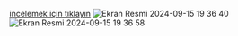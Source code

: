 [incelemek için tıklayın](https://rutin.netlify.app/)
![Ekran Resmi 2024-09-15 19 36 40](https://github.com/user-attachments/assets/944efc2c-d79e-46ad-860f-403778848ecb)
![Ekran Resmi 2024-09-15 19 36 58](https://github.com/user-attachments/assets/8fbbbd99-bd2c-44f8-a5b5-c0057e0b797a)
